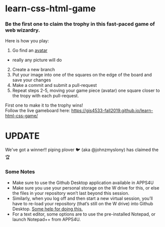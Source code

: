 # learn-css-html-game

### Be the first one to claim the trophy in this fast-paced game of web wizardry.

Here is how you play:  
1. Go find an [avatar](https://techterms.com/definition/avatar)   
  - really any picture will do
2. Create a new branch
3. Put your image into one of the squares on the edge of the board and save your changes
4. Make a commit and submit a pull-request
5. Repeat steps 2-5, moving your game piece (avatar) one square closer to the tropy with each pull-request.

First one to make it to the trophy wins!  
Follow the live gameboard here: https://gis4533-fall2019.github.io/learn-html-css-game/

# UPDATE
We've got a winner!! piping plover :bird: (aka @johnzmyslony) has claimed the :trophy:

### Some Notes  
- Make sure to use the Github Desktop application available in APPS4U
- Make sure you use your personal storage on the W drive for this, or else the files in your repository won’t last beyond this session.
- Similarly, when you log off and then start a new virtual session, you’ll have to re-load your repository (that’s still on the W drive) into Github Desktop. [Some help for doing this.](https://help.github.com/en/desktop/contributing-to-projects/adding-a-repository-from-your-local-computer-to-github-desktop) 
- For a text editor, some options are to use the pre-installed Notepad, or launch Notepad++ from APPS4U.

